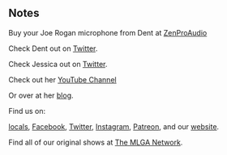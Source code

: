## Notes

Buy your Joe Rogan microphone from Dent at [ZenProAudio](https://zenproaudio.com/)

Check Dent out on [Twitter](https://twitter.com/dentintheworld).

Check Jessica out on [Twitter](https://twitter.com/LibtKitWitch).
 
Check out her [YouTube Channel](https://www.youtube.com/c/JessicaGreenLibertarianKitchenWitch)

Or over at her [blog](https://libertariankitchenwitch.wordpress.com/).

Find us on:

[locals](https://makelibertygreatagain.locals.com/), [Facebook](https://facebook.com/thisismlga), [Twitter](https://twitter.com/thisismlga), [Instagram](https://instagram.com/thisismlga), [Patreon](https://www.patreon.com/ThisIsMLGA), and our [website](https://thisismlga.com).

Find all of our original shows at [The MLGA Network](https://mlganetwork.com).

